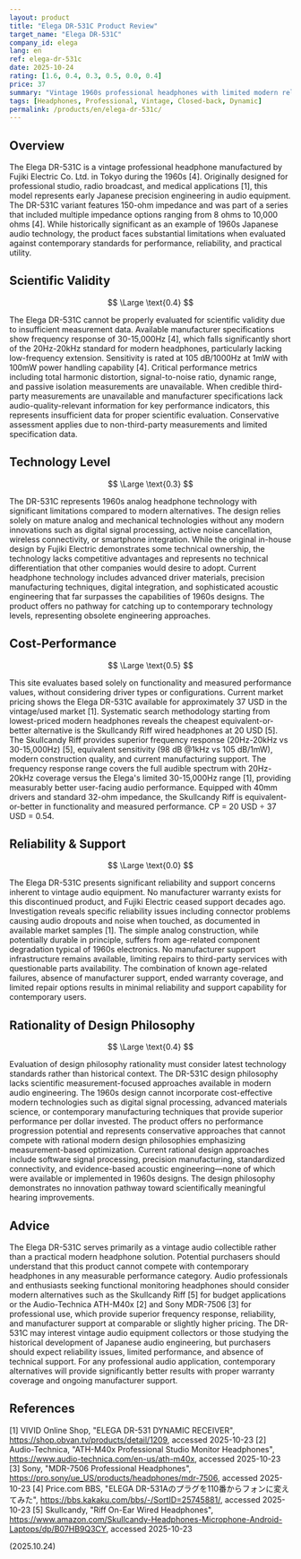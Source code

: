 ```yaml
---
layout: product
title: "Elega DR-531C Product Review"
target_name: "Elega DR-531C"
company_id: elega
lang: en
ref: elega-dr-531c
date: 2025-10-24
rating: [1.6, 0.4, 0.3, 0.5, 0.0, 0.4]
price: 37
summary: "Vintage 1960s professional headphones with limited modern relevance due to outdated technology and reliability concerns."
tags: [Headphones, Professional, Vintage, Closed-back, Dynamic]
permalink: /products/en/elega-dr-531c/
---
```


## Overview

The Elega DR-531C is a vintage professional headphone manufactured by Fujiki Electric Co. Ltd. in Tokyo during the 1960s [4]. Originally designed for professional studio, radio broadcast, and medical applications [1], this model represents early Japanese precision engineering in audio equipment. The DR-531C variant features 150-ohm impedance and was part of a series that included multiple impedance options ranging from 8 ohms to 10,000 ohms [4]. While historically significant as an example of 1960s Japanese audio technology, the product faces substantial limitations when evaluated against contemporary standards for performance, reliability, and practical utility.

## Scientific Validity

$$ \Large \text{0.4} $$

The Elega DR-531C cannot be properly evaluated for scientific validity due to insufficient measurement data. Available manufacturer specifications show frequency response of 30-15,000Hz [4], which falls significantly short of the 20Hz-20kHz standard for modern headphones, particularly lacking low-frequency extension. Sensitivity is rated at 105 dB/1000Hz at 1mW with 100mW power handling capability [4]. Critical performance metrics including total harmonic distortion, signal-to-noise ratio, dynamic range, and passive isolation measurements are unavailable. When credible third-party measurements are unavailable and manufacturer specifications lack audio-quality-relevant information for key performance indicators, this represents insufficient data for proper scientific evaluation. Conservative assessment applies due to non-third-party measurements and limited specification data.

## Technology Level

$$ \Large \text{0.3} $$

The DR-531C represents 1960s analog headphone technology with significant limitations compared to modern alternatives. The design relies solely on mature analog and mechanical technologies without any modern innovations such as digital signal processing, active noise cancellation, wireless connectivity, or smartphone integration. While the original in-house design by Fujiki Electric demonstrates some technical ownership, the technology lacks competitive advantages and represents no technical differentiation that other companies would desire to adopt. Current headphone technology includes advanced driver materials, precision manufacturing techniques, digital integration, and sophisticated acoustic engineering that far surpasses the capabilities of 1960s designs. The product offers no pathway for catching up to contemporary technology levels, representing obsolete engineering approaches.

## Cost-Performance

$$ \Large \text{0.5} $$

This site evaluates based solely on functionality and measured performance values, without considering driver types or configurations. Current market pricing shows the Elega DR-531C available for approximately 37 USD in the vintage/used market [1]. Systematic search methodology starting from lowest-priced modern headphones reveals the cheapest equivalent-or-better alternative is the Skullcandy Riff wired headphones at 20 USD [5]. The Skullcandy Riff provides superior frequency response (20Hz-20kHz vs 30-15,000Hz) [5], equivalent sensitivity (98 dB @1kHz vs 105 dB/1mW), modern construction quality, and current manufacturing support. The frequency response range covers the full audible spectrum with 20Hz-20kHz coverage versus the Elega's limited 30-15,000Hz range [1], providing measurably better user-facing audio performance. Equipped with 40mm drivers and standard 32-ohm impedance, the Skullcandy Riff is equivalent-or-better in functionality and measured performance. CP = 20 USD ÷ 37 USD = 0.54.

## Reliability & Support

$$ \Large \text{0.0} $$

The Elega DR-531C presents significant reliability and support concerns inherent to vintage audio equipment. No manufacturer warranty exists for this discontinued product, and Fujiki Electric ceased support decades ago. Investigation reveals specific reliability issues including connector problems causing audio dropouts and noise when touched, as documented in available market samples [1]. The simple analog construction, while potentially durable in principle, suffers from age-related component degradation typical of 1960s electronics. No manufacturer support infrastructure remains available, limiting repairs to third-party services with questionable parts availability. The combination of known age-related failures, absence of manufacturer support, ended warranty coverage, and limited repair options results in minimal reliability and support capability for contemporary users.

## Rationality of Design Philosophy

$$ \Large \text{0.4} $$

Evaluation of design philosophy rationality must consider latest technology standards rather than historical context. The DR-531C design philosophy lacks scientific measurement-focused approaches available in modern audio engineering. The 1960s design cannot incorporate cost-effective modern technologies such as digital signal processing, advanced materials science, or contemporary manufacturing techniques that provide superior performance per dollar invested. The product offers no performance progression potential and represents conservative approaches that cannot compete with rational modern design philosophies emphasizing measurement-based optimization. Current rational design approaches include software signal processing, precision manufacturing, standardized connectivity, and evidence-based acoustic engineering—none of which were available or implemented in 1960s designs. The design philosophy demonstrates no innovation pathway toward scientifically meaningful hearing improvements.

## Advice

The Elega DR-531C serves primarily as a vintage audio collectible rather than a practical modern headphone solution. Potential purchasers should understand that this product cannot compete with contemporary headphones in any measurable performance category. Audio professionals and enthusiasts seeking functional monitoring headphones should consider modern alternatives such as the Skullcandy Riff [5] for budget applications or the Audio-Technica ATH-M40x [2] and Sony MDR-7506 [3] for professional use, which provide superior frequency response, reliability, and manufacturer support at comparable or slightly higher pricing. The DR-531C may interest vintage audio equipment collectors or those studying the historical development of Japanese audio engineering, but purchasers should expect reliability issues, limited performance, and absence of technical support. For any professional audio application, contemporary alternatives will provide significantly better results with proper warranty coverage and ongoing manufacturer support.

## References

[1] VIVID Online Shop, "ELEGA DR-531 DYNAMIC RECEIVER", https://shop.obvan.tv/products/detail/1209, accessed 2025-10-23
[2] Audio-Technica, "ATH-M40x Professional Studio Monitor Headphones", https://www.audio-technica.com/en-us/ath-m40x, accessed 2025-10-23
[3] Sony, "MDR-7506 Professional Headphones", https://pro.sony/ue_US/products/headphones/mdr-7506, accessed 2025-10-23
[4] Price.com BBS, "ELEGA DR-531Aのプラグを110番からフォンに変えてみた", https://bbs.kakaku.com/bbs/-/SortID=25745881/, accessed 2025-10-23
[5] Skullcandy, "Riff On-Ear Wired Headphones", https://www.amazon.com/Skullcandy-Headphones-Microphone-Android-Laptops/dp/B07HB9Q3CY, accessed 2025-10-23

(2025.10.24)